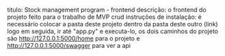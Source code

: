 titulo: Stock management program - frontend
descrição: o frontend do projeto feito para o trabalho de MVP crud
instruções de instalação: é necessário colocar a pasta deste projeto dentro da pasta deste outro (link)
logo em seguida, ir até "app.py" e executa-lo, os dois caminhos do projeto são http://127.0.0.1:5000/home para o projeto e http://127.0.0.1:5000/swagger para ver a api
